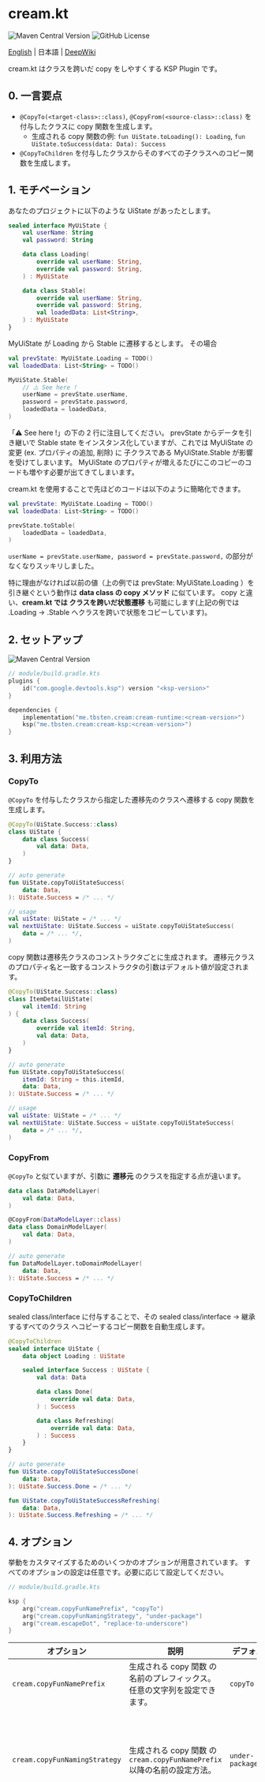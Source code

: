 # cream.kt

![Maven Central Version](https://img.shields.io/maven-central/v/me.tbsten.cream/cream-runtime)
![GitHub License](https://img.shields.io/github/license/TBSten/cream)

<a href="https://github.com/TBSten/cream/blob/main/README.md">English</a> | 日本語 | <a href="https://deepwiki.com/TBSten/cream">DeepWiki</a>

cream.kt はクラスを跨いだ copy をしやすくする KSP Plugin です。

## 0. 一言要点

- `@CopyTo(<target-class>::class)`, `@CopyFrom(<source-class>::class)` を付与したクラスに copy
  関数を生成します。
  - 生成される copy 関数の例: `fun UiState.toLoading(): Loading`,
    `fun UiState.toSuccess(data: Data): Success`
- `@CopyToChildren` を付与したクラスからそのすべての子クラスへのコピー関数を生成します。

## 1. モチベーション

あなたのプロジェクトに以下のような UiState があったとします。

```kt
sealed interface MyUiState {
    val userName: String
    val password: String

    data class Loading(
        override val userName: String,
        override val password: String,
    ) : MyUiState

    data class Stable(
        override val userName: String,
        override val password: String,
        val loadedData: List<String>,
    ) : MyUiState
}
```

MyUiState が Loading から Stable に遷移するとします。
その場合

```kt
val prevState: MyUiState.Loading = TODO()
val loadedData: List<String> = TODO()

MyUiState.Stable(
    // ⚠️ See here !
    userName = prevState.userName,
    password = prevState.password,
    loadedData = loadedData,
)
```

「⚠️ See here !」の下の 2 行に注目してください。
prevState からデータを引き継いで Stable state をインスタンス化していますが、これでは MyUiState
の変更 (ex. プロパティの追加, 削除) に 子クラスである MyUiState.Stable が影響を受けてしまいます。
MyUiState のプロパティが増えるたびにこのコピーのコードも増やす必要が出てきてしまいます。

cream.kt を使用することで先ほどのコードは以下のように簡略化できます。

```kt
val prevState: MyUiState.Loading = TODO()
val loadedData: List<String> = TODO()

prevState.toStable(
    loadedData = loadedData,
)
```

`userName = prevState.userName, password = prevState.password,` の部分がなくなりスッキリしました。

特に理由がなければ以前の値（上の例では prevState: MyUiState.Loading ）を引き継ぐという動作は **data
class の copy メソッド** に似ています。
copy と違い、**cream.kt では クラスを跨いだ状態遷移** も可能にします(上記の例では .Loading -> .Stable
へクラスを跨いで状態をコピーしています)。

## 2. セットアップ

![Maven Central Version](https://img.shields.io/maven-central/v/me.tbsten.cream/cream-runtime)

```kts
// module/build.gradle.kts
plugins {
    id("com.google.devtools.ksp") version "<ksp-version>"
}

dependencies {
    implementation("me.tbsten.cream:cream-runtime:<cream-version>")
    ksp("me.tbsten.cream:cream-ksp:<cream-version>")
}
```

## 3. 利用方法

### CopyTo

`@CopyTo` を付与したクラスから指定した遷移先のクラスへ遷移する copy 関数を生成します。

```kt
@CopyTo(UiState.Success::class)
class UiState {
    data class Success(
        val data: Data,
    )
}

// auto generate
fun UiState.copyToUiStateSuccess(
    data: Data,
): UiState.Success = /* ... */

// usage
val uiState: UiState = /* ... */
val nextUiState: UiState.Success = uiState.copyToUiStateSuccess(
    data = /* ... */,
)
```

copy 関数は遷移先クラスのコンストラクタごとに生成されます。
遷移元クラスのプロパティ名と一致するコンストラクタの引数はデフォルト値が設定されます。

```kt
@CopyTo(UiState.Success::class)
class ItemDetailUiState(
    val itemId: String
) {
    data class Success(
        override val itemId: String,
        val data: Data,
    )
}

// auto generate
fun UiState.copyToUiStateSuccess(
    itemId: String = this.itemId,
    data: Data,
): UiState.Success = /* ... */

// usage
val uiState: UiState = /* ... */
val nextUiState: UiState.Success = uiState.copyToUiStateSuccess(
    data = /* ... */,
)
```

### CopyFrom

`@CopyTo` と似ていますが、引数に **遷移元** のクラスを指定する点が違います。

```kt
data class DataModelLayer(
    val data: Data,
)

@CopyFrom(DataModelLayer::class)
data class DomainModelLayer(
    val data: Data,
)

// auto generate
fun DataModelLayer.toDomainModelLayer(
    data: Data,
): UiState.Success = /* ... */
```

### CopyToChildren

sealed class/interface に付与することで、その sealed class/interface -> 継承するすべてのクラス
へコピーするコピー関数を自動生成します。

```kt
@CopyToChildren
sealed interface UiState {
    data object Loading : UiState

    sealed interface Success : UiState {
        val data: Data

        data class Done(
            override val data: Data,
        ) : Success

        data class Refreshing(
            override val data: Data,
        ) : Success
    }
}

// auto generate
fun UiState.copyToUiStateSuccessDone(
    data: Data,
): UiState.Success.Done = /* ... */

fun UiState.copyToUiStateSuccessRefreshing(
    data: Data,
): UiState.Success.Refreshing = /* ... */
```

## 4. オプション

挙動をカスタマイズするためのいくつかのオプションが用意されています。
すべてのオプションの設定は任意です。必要に応じて設定してください。

```kts
// module/build.gradle.kts

ksp {
    arg("cream.copyFunNamePrefix", "copyTo")
    arg("cream.copyFunNamingStrategy", "under-package")
    arg("cream.escapeDot", "replace-to-underscore")
}
```

| オプション                    | 説明                                                                      | デフォルト                | 設定例                                                     |                                                                                                                                               |
| ----------------------------- | ------------------------------------------------------------------------- | ------------------------- | ---------------------------------------------------------- | --------------------------------------------------------------------------------------------------------------------------------------------- |
| `cream.copyFunNamePrefix`     | 生成される copy 関数 の名前のプレフィックス。任意の文字列を設定できます。 | `copyTo`                  | `copyTo`, `transitionTo`, `mapTo`                          |                                                                                                                                               |
|                               |                                                                           |                           | `copyTo`                                                   | `copyToHoge`, `copyToFuga` のような関数が生成されるようになります。                                                                           |
| `cream.copyFunNamingStrategy` | 生成される copy 関数 の `cream.copyFunNamePrefix` 以降の名前の設定方法。  | `under-package`           | `under-package`, `diff-parent`, `simple-name`, `full-name` |                                                                                                                                               |
|                               |                                                                           |                           | `under-package`                                            | `com.example.ParentClass.ChildClass` -> プレフィックス + `ParentClassChildClass`(...) のような関数が生成されます                              |
|                               |                                                                           |                           | `diff-parent`                                              | `com.example.ParentClass` から `com.example.ParentClass.ChildClass` にコピー -> プレフィックス + `ChildClass`(...) のような関数が生成されます |
|                               |                                                                           |                           | `simple-name`                                              | `com.example.ParentClass.ChildClass` -> プレフィックス + `ChildClass`(...) のような関数が生成されます                                         |
|                               |                                                                           |                           | `full-name`                                                | `com.example.ParentClass.ChildClass` -> プレフィックス + `com.example.ParentClass.ChildClass`(...) のような関数が生成されます                 |
| `cream.escapeDot`             | 生成される copy 関数名の `.` をエスケープする方法。                       | `"replace-to-underscore"` | `replace-to-underscore`, `pascal-case`                     |                                                                                                                                               |
|                               |                                                                           |                           | `replace-to-underscore`                                    | `.` が `_` に置き換えられます。                                                                                                               |
|                               |                                                                           |                           | `pascal-case`                                              | `.` を単語区切りとみなし、各単語の先頭を大文字にして連結した文字列になります。                                                                |
